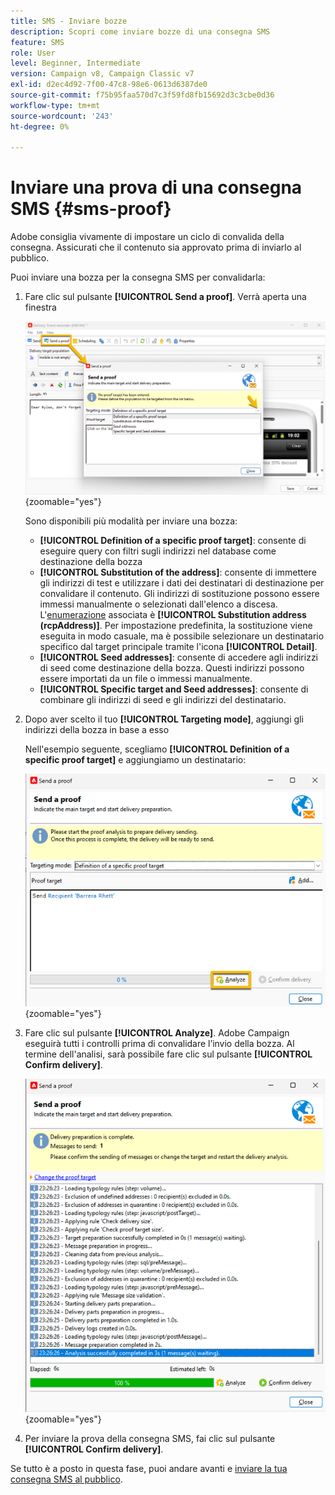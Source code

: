 ```yaml
---
title: SMS - Inviare bozze
description: Scopri come inviare bozze di una consegna SMS
feature: SMS
role: User
level: Beginner, Intermediate
version: Campaign v8, Campaign Classic v7
exl-id: d2ec4d92-7f00-47c8-98e6-0613d6387de0
source-git-commit: f75b95faa570d7c3f59fd8fb15692d3c3cbe0d36
workflow-type: tm+mt
source-wordcount: '243'
ht-degree: 0%

---
```


# Inviare una prova di una consegna SMS {#sms-proof}

Adobe consiglia vivamente di impostare un ciclo di convalida della consegna. Assicurati che il contenuto sia approvato prima di inviarlo al pubblico.

Puoi inviare una bozza per la consegna SMS per convalidarla:

1. Fare clic sul pulsante **[!UICONTROL Send a proof]**. Verrà aperta una finestra

   ![](assets/proof_targeting.png){zoomable="yes"}

   Sono disponibili più modalità per inviare una bozza:

   * **[!UICONTROL Definition of a specific proof target]**: consente di eseguire query con filtri sugli indirizzi nel database come destinazione della bozza
   * **[!UICONTROL Substitution of the address]**: consente di immettere gli indirizzi di test e utilizzare i dati dei destinatari di destinazione per convalidare il contenuto. Gli indirizzi di sostituzione possono essere immessi manualmente o selezionati dall&#39;elenco a discesa. L&#39;[enumerazione](../../config/enumerations.md) associata è **[!UICONTROL Substitution address (rcpAddress)]**.
Per impostazione predefinita, la sostituzione viene eseguita in modo casuale, ma è possibile selezionare un destinatario specifico dal target principale tramite l&#39;icona **[!UICONTROL Detail]**.
   * **[!UICONTROL Seed addresses]**: consente di accedere agli indirizzi di seed come destinazione della bozza. Questi indirizzi possono essere importati da un file o immessi manualmente.
   * **[!UICONTROL Specific target and Seed addresses]**: consente di combinare gli indirizzi di seed e gli indirizzi del destinatario.

1. Dopo aver scelto il tuo **[!UICONTROL Targeting mode]**, aggiungi gli indirizzi della bozza in base a esso

   Nell&#39;esempio seguente, scegliamo **[!UICONTROL Definition of a specific proof target]** e aggiungiamo un destinatario:

   ![](assets/proof_recipient.png){zoomable="yes"}

1. Fare clic sul pulsante **[!UICONTROL Analyze]**.
Adobe Campaign eseguirà tutti i controlli prima di convalidare l’invio della bozza. Al termine dell&#39;analisi, sarà possibile fare clic sul pulsante **[!UICONTROL Confirm delivery]**.

   ![](assets/proof_analyze.png){zoomable="yes"}

1. Per inviare la prova della consegna SMS, fai clic sul pulsante **[!UICONTROL Confirm delivery]**.

Se tutto è a posto in questa fase, puoi andare avanti e [inviare la tua consegna SMS al pubblico](sms-audience.md).
